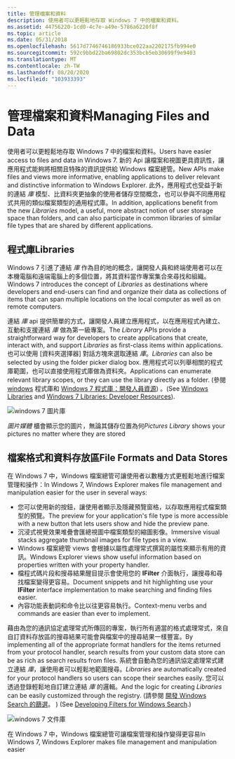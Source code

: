 ```yaml
---
title: 管理檔案和資料
description: 使用者可以更輕鬆地存取 Windows 7 中的檔案和資料。
ms.assetid: 44756220-1cd0-4c7e-a49e-5786a6220f8f
ms.topic: article
ms.date: 05/31/2018
ms.openlocfilehash: 5617d7746746186933bce022aa2202175fb994e0
ms.sourcegitcommit: 592c9bbd22ba69802dc353bcb5eb30699f9e9403
ms.translationtype: MT
ms.contentlocale: zh-TW
ms.lasthandoff: 08/20/2020
ms.locfileid: "103933393"
---
```

# <a name="managing-files-and-data"></a><span data-ttu-id="ff754-103">管理檔案和資料</span><span class="sxs-lookup"><span data-stu-id="ff754-103">Managing Files and Data</span></span>

<span data-ttu-id="ff754-104">使用者可以更輕鬆地存取 Windows 7 中的檔案和資料。</span><span class="sxs-lookup"><span data-stu-id="ff754-104">Users have easier access to files and data in Windows 7.</span></span> <span data-ttu-id="ff754-105">新的 Api 讓檔案和視圖更具資訊性，讓應用程式能夠將相關且特殊的資訊提供給 Windows 檔案總管。</span><span class="sxs-lookup"><span data-stu-id="ff754-105">New APIs make files and views more informative, enabling applications to deliver relevant and distinctive information to Windows Explorer.</span></span> <span data-ttu-id="ff754-106">此外，應用程式也受益于新的連結 *庫* 模型、比資料夾更抽象的使用者儲存空間概念，也可以參與不同應用程式共用的類似檔案類型的通用程式庫。</span><span class="sxs-lookup"><span data-stu-id="ff754-106">In addition, applications benefit from the new *Libraries* model, a useful, more abstract notion of user storage space than folders, and can also participate in common libraries of similar file types that are shared by different applications.</span></span>

## <a name="libraries"></a><span data-ttu-id="ff754-107">程式庫</span><span class="sxs-lookup"><span data-stu-id="ff754-107">Libraries</span></span>

<span data-ttu-id="ff754-108">Windows 7 引進了連結 *庫* 作為目的地的概念，讓開發人員和終端使用者可以在本機電腦和遠端電腦上的多個位置，將其資料當作專案集合來尋找和組織。</span><span class="sxs-lookup"><span data-stu-id="ff754-108">Windows 7 introduces the concept of *Libraries* as destinations where developers and end-users can find and organize their data as collections of items that can span multiple locations on the local computer as well as on remote computers.</span></span>

<span data-ttu-id="ff754-109">連結 *庫* api 提供簡單的方式，讓開發人員建立應用程式，以在應用程式內建立、互動和支援連結 *庫* 做為第一級專案。</span><span class="sxs-lookup"><span data-stu-id="ff754-109">The *Library* APIs provide a straightforward way for developers to create applications that create, interact with, and support *Libraries* as first-class items within applications.</span></span> <span data-ttu-id="ff754-110">也可以使用 [資料夾選擇器] 對話方塊來選取連結 *庫*。</span><span class="sxs-lookup"><span data-stu-id="ff754-110">*Libraries* can also be selected by using the folder picker dialog box.</span></span> <span data-ttu-id="ff754-111">應用程式可以列舉相關的程式庫範圍，也可以直接使用程式庫做為資料夾。</span><span class="sxs-lookup"><span data-stu-id="ff754-111">Applications can enumerate relevant library scopes, or they can use the library directly as a folder.</span></span> <span data-ttu-id="ff754-112"> (參閱 [windows](/previous-versions/windows/desktop/legacy/dd758096(v=vs.85)) 程式庫和 [Windows 7 程式庫：開發人員資源](https://github.com/microsoft/Windows-classic-samples/tree/master/Samples/Win7Samples/dataaccess)) 。</span><span class="sxs-lookup"><span data-stu-id="ff754-112">(See [Windows Libraries](/previous-versions/windows/desktop/legacy/dd758096(v=vs.85)) and [Windows 7 Libraries: Developer Resources](https://github.com/microsoft/Windows-classic-samples/tree/master/Samples/Win7Samples/dataaccess)).</span></span>

![windows 7 圖片庫](images/windows7-10.jpg)

<span data-ttu-id="ff754-114">*圖片媒體* 櫃會顯示您的圖片，無論其儲存位置為何</span><span class="sxs-lookup"><span data-stu-id="ff754-114">*Pictures Library* shows your pictures no matter where they are stored</span></span>

## <a name="file-formats-and-data-stores"></a><span data-ttu-id="ff754-115">檔案格式和資料存放區</span><span class="sxs-lookup"><span data-stu-id="ff754-115">File Formats and Data Stores</span></span>

<span data-ttu-id="ff754-116">在 Windows 7 中，Windows 檔案總管可讓使用者以數種方式更輕鬆地進行檔案管理和操作：</span><span class="sxs-lookup"><span data-stu-id="ff754-116">In Windows 7, Windows Explorer makes file management and manipulation easier for the user in several ways:</span></span>

-   <span data-ttu-id="ff754-117">您可以使用新的按鈕，讓使用者顯示及隱藏預覽窗格，以存取應用程式檔案類型的預覽。</span><span class="sxs-lookup"><span data-stu-id="ff754-117">The preview for your application's file type is more accessible with a new button that lets users show and hide the preview pane.</span></span>
-   <span data-ttu-id="ff754-118">沉浸式視覺效果堆疊會匯總視圖中檔案類型的縮圖影像。</span><span class="sxs-lookup"><span data-stu-id="ff754-118">Immersive visual stacks aggregate thumbnail images for file types in a view.</span></span>
-   <span data-ttu-id="ff754-119">Windows 檔案總管 views 會根據以屬性處理常式撰寫的屬性來顯示有用的資訊。</span><span class="sxs-lookup"><span data-stu-id="ff754-119">Windows Explorer views show useful information based on properties written with your property handler.</span></span>
-   <span data-ttu-id="ff754-120">檔程式碼片段和搜尋結果醒目提示會使用您的 **IFilter** 介面執行，讓搜尋和尋找檔案變得更容易。</span><span class="sxs-lookup"><span data-stu-id="ff754-120">Document snippets and hit highlighting use your **IFilter** interface implementation to make searching and finding files easier.</span></span>
-   <span data-ttu-id="ff754-121">內容功能表動詞和命令比以往更容易執行。</span><span class="sxs-lookup"><span data-stu-id="ff754-121">Context-menu verbs and commands are easier than ever to implement.</span></span>

<span data-ttu-id="ff754-122">藉由為您的通訊協定處理常式所傳回的專案，執行所有適當的格式處理常式，來自自訂資料存放區的搜尋結果可能會與檔案中的搜尋結果一樣豐富。</span><span class="sxs-lookup"><span data-stu-id="ff754-122">By implementing all of the appropriate format handlers for the items returned from your protocol handler, search results from your custom data store can be as rich as search results from files.</span></span> <span data-ttu-id="ff754-123">系統會自動為您的通訊協定處理常式建立連結 *庫*，讓使用者可以輕鬆地範圍搜尋。</span><span class="sxs-lookup"><span data-stu-id="ff754-123">*Libraries* are automatically created for your protocol handlers so users can scope their searches easily.</span></span> <span data-ttu-id="ff754-124">您可以透過登錄輕鬆地自訂建立連結 *庫* 的邏輯。</span><span class="sxs-lookup"><span data-stu-id="ff754-124">And the logic for creating *Libraries* can be easily customized through the registry.</span></span> <span data-ttu-id="ff754-125"> (請參閱 [開發 Windows Search 的篩選](../search/-search-3x-wds-extidx-filters.md)。 ) </span><span class="sxs-lookup"><span data-stu-id="ff754-125">(See [Developing Filters for Windows Search](../search/-search-3x-wds-extidx-filters.md).)</span></span>

![windows 7 文件庫](images/windows7-11.jpg)

<span data-ttu-id="ff754-127">在 Windows 7 中，Windows 檔案總管可讓檔案管理和操作變得更容易</span><span class="sxs-lookup"><span data-stu-id="ff754-127">In Windows 7, Windows Explorer makes file management and manipulation easier</span></span>

 

 